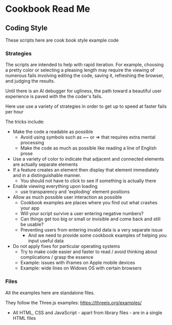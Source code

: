 <span style=display:none; >[You are now in a GitHub source code view - click this link to view Read Me file as a web page]( http://rawgit.com/ladybug-tools/spider/master/#cookbook/README.md "View file as a web page." ) </span>



# Cookbook Read Me

## Coding Style

These scripts here are cook book style example code


### Strategies

The scripts are intended to help with rapid iteration. For example, choosing a pretty color or selecting a pleasing length may require the viewing of numerous fails involving editing the code, saving it, refreshing the browser, and judging the results. 

Until there is an AI debugger for ugliness, the path toward a beautiful user experience is paved with the the coder's fails.

Here use use a variety of strategies in order to get up to speed at faster fails per hour

The tricks include:

* Make the code a readable as possible 
	* Avoid using symbols such as ~~ or => that requires extra mental processing
	* Make the code as much as possible like reading a line of English prose
* Use a variety of color to indicate that adjacent and connected elements are actually separate elements
* If a feature creates an element then display that element immediately and in a distinguishable manner. 
	* You should not have to click to see if something is actually there
* Enable viewing everything upon loading
	* use transparency and 'exploding' element positions
* Allow as much possible user interaction as possible
	* Cookbook examples are places where you find out what crashes your app
	* Will your script survive a user entering negative numbers?
	* Can things get too big or small or invisible and come back and still be usable?
	* Preventing users from entering invalid data is a very separate issue
		* And we need to provide some cookbook examples of helping you input useful data 
* Do not apply fixes for particular operating systems
	* Try to make code easier and faster to read / avoid thinking about complications / grasp the essence
	* Example: issues with iframes on Apple mobile devices
	* Example: wide lines on Widows OS with certain browsers



### Files

All the examples here are standalone files.

They follow the Three.js examples: https://threejs.org/examples/

* All HTML, CSS and JavaScript - apart from library files - are in a single HTML files




 
